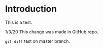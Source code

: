 # Introduction

This is a test. 

1/3/20
This change was made in GitHub repo.

`git diff` test on master branch.